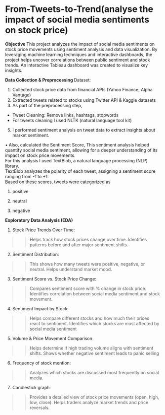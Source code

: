 # From-Tweets-to-Trend(analyse the impact of social media sentiments on stock price)

<b> Objective </b> 
This project analyzes the impact of social media sentiments on stock price movements using sentiment analysis and data visualization. By leveraging machine learning techniques and interactive dashboards, the project helps uncover correlations between public sentiment and stock trends. An interactive Tableau dashboard was created to visualize key insights.

<b> Data Collection & Preprocessing </B>
Dataset:
1) Collected stock price data from financial APIs (Yahoo Finance, Alpha Vantage)
2) Extracted tweets related to stocks using Twitter API & Kaggle datasets
3) As part of the preprocessing step,
- Tweet Cleaning: Remove links, hashtags, stopwords 
- For tweets cleaning  I used NLTK (natural language tool kit)

5) I performed sentiment analysis on tweet data to extract insights about market sentiment.

• Also, calculated the Sentiment Score, This sentiment analysis helped quantify social media sentiment, allowing for a deeper understanding of its impact on stock price movements.<br>
For this analysis I used TextBlob, a natural language processing (NLP) library.<br>
TextBlob analyzes the polarity of each tweet, assigning a sentiment score ranging from -1 to +1.<br>
Based on these scores, tweets were categorized as<br>

1) positive

2) neutral

3) negative

<b> Exploratory Data Analysis (EDA) </b>

1) Stock Price Trends Over Time:
>> Helps track how stock prices change over time.
>> Identifies patterns before and after major sentiment shifts.

2) Sentiment Distribution:
>> This shows how many tweets were positive, negative, or neutral.
>> Helps understand market mood.

3) Sentiment Score vs. Stock Price Change:
>>  Compares sentiment score with % change in stock price.
>> Identifies correlation between social media sentiment and stock movement.

4) Sentiment Impact by Stock:
>> Helps compare different stocks and how much their prices react to sentiment.
>> Identifies which stocks are most affected by social media sentiment

5) Volume & Price Movement Comparison
>> Helps determine if high trading volume aligns with sentiment shifts.
>> Shows whether negative sentiment leads to panic selling

6) Frequency of stock mention:
>>  Analyzes which stocks are discussed most frequently on social media.

7) Candlestick graph:
>> Provides a detailed view of stock price movements (open, high, low, close).
>> Helps traders analyze market trends and price reversals.

   





